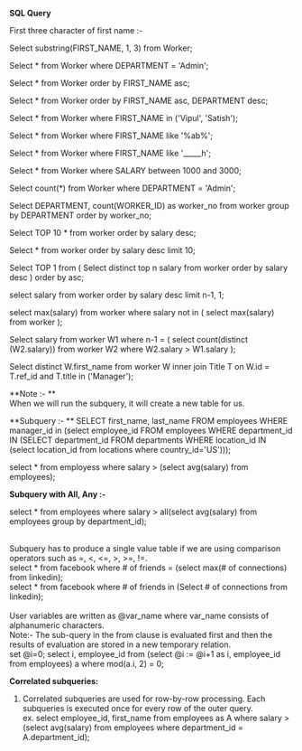 **SQL Query**

First three character of first name :-

Select substring(FIRST_NAME, 1, 3) from Worker;

Select * from Worker where DEPARTMENT = 'Admin';

Select * from Worker order by FIRST_NAME asc;

Select * from Worker order by FIRST_NAME asc, DEPARTMENT desc;

Select * from Worker where FIRST_NAME in ('Vipul', 'Satish');

Select * from Worker where FIRST_NAME like '%ab%';

Select * from Worker where FIRST_NAME like '_____h';

Select * from Worker where SALARY between 1000 and 3000;

Select count(*) from Worker where DEPARTMENT = 'Admin';

Select DEPARTMENT, count(WORKER_ID) as worker_no from worker
group by DEPARTMENT
order by worker_no;

Select TOP 10 * from worker order by salary desc;

Select * from worker order by salary desc limit 10;

Select TOP 1 from 
(
Select distinct top n salary
from worker
order by salary desc
)
order by asc;

select salary from worker order by salary desc limit n-1, 1;

select max(salary) from worker 
where salary not in (
select max(salary) from worker
);

Select salary from worker W1
where n-1 = (
select count(distinct (W2.salary))
from worker W2
where W2.salary > W1.salary
);

Select distinct W.first_name
from worker W
inner join Title T
on W.id = T.ref_id
and T.title in ('Manager');

**Note :- ** <br/>
When we will run the subquery, it will create a new table for us.

**Subquery :- **
SELECT first_name, last_name FROM employees 
WHERE manager_id in (select employee_id 
FROM employees WHERE department_id 
IN (SELECT department_id FROM departments WHERE location_id 
IN (select location_id from locations where country_id='US')));

select * from employess where salary > (select avg(salary) from employees);

**Subquery with All, Any :-** 
<br/>

select * from employees where salary > all(select avg(salary) from employees group by department_id);

<br/>
Subquery has to produce a single value table if we are using comparison operators such as =, <, <=,
>, >=, !=. <br/>
select * from facebook where # of friends = (select max(# of connections) from linkedin); <br/>
select * from facebook where # of friends in (Select # of connections from linkedin); <br/>
<br/>
User variables are written as @var_name where var_name consists of alphanumeric characters.<br/>
Note:- The sub-query in the from clause is evaluated first and then the results of evaluation are
stored in a new temporary relation. <br/>
set @i=0;
select i, employee_id
from (select @i := @i+1 as i, employee_id from employees) a
where mod(a.i, 2) = 0;



**Correlated subqueries:** <br/>
1. Correlated subqueries are used for row-by-row processing. Each subqueries is executed once for every
row of the outer query. <br/>
ex. select employee_id, first_name from employees as A
    where salary > (select avg(salary) from employees where department_id = A.department_id);
<br/>

    
 






